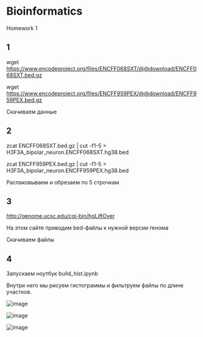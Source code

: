 # Bioinformatics
Homework 1

## 1

wget https://www.encodeproject.org/files/ENCFF068SXT/@@download/ENCFF068SXT.bed.gz

wget https://www.encodeproject.org/files/ENCFF959PEX/@@download/ENCFF959PEX.bed.gz

Скачиваем данные

## 2

zcat ENCFF068SXT.bed.gz | cut -f1-5 > H3F3A_bipolar_neuron.ENCFF068SXT.hg38.bed

zcat ENCFF959PEX.bed.gz | cut -f1-5 > H3F3A_bipolar_neuron.ENCFF959PEX.hg38.bed

Распаковываем и обрезаем по 5 строчкам

## 3

http://genome.ucsc.edu/cgi-bin/hgLiftOver

На этом сайте приводим bed-файлы к нужной версии генома

Скачиваем файлы

## 4

Запускаем ноутбук build_hist.ipynb

Внутри него мы рисуем гистограммы и фильтруем файлы по длине участков.

![image](https://user-images.githubusercontent.com/71072356/140648907-e28d51cd-6b75-4456-b2bb-9bd29554577d.png)

![image](https://user-images.githubusercontent.com/71072356/140648918-742a28f5-89f6-4939-b17f-096f8ac13acb.png)

![image](https://user-images.githubusercontent.com/71072356/140648926-a83b718a-bcd6-449b-b632-421ab7855c36.png)

